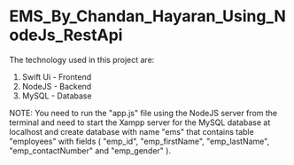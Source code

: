 # EMS_By_Chandan_Hayaran_Using_NodeJs_RestApi

The technology used in this project are:
  1. Swift Ui - Frontend
  2. NodeJS - Backend
  3. MySQL - Database

NOTE: You need to run the "app.js" file using the NodeJS server from the terminal and need to start the Xampp server for the MySQL database at localhost and create database with name "ems" that contains table "employees" with fields ( "emp_id", "emp_firstName", "emp_lastName", "emp_contactNumber" and "emp_gender" ).
